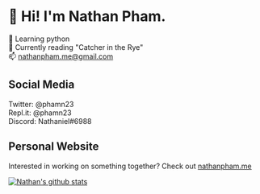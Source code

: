 # 👋 Hi! I'm Nathan Pham.
🥳 Learning python  
📙 Currently reading "Catcher in the Rye"  
📫 [nathanpham.me@gmail.com](mailto:nathanpham.me@gmail.com)

## Social Media
Twitter: @phamn23  
Repl.it: @phamn23  
Discord: Nathaniel#6988  

## Personal Website
Interested in working on something together? Check out [nathanpham.me](https://nathanpham.me)

[![Nathan's github stats](https://github-readme-stats.vercel.app/api?username=nathan-pham&theme=radical&show_icons=true)](https://github.com/anuraghazra/github-readme-stats)
